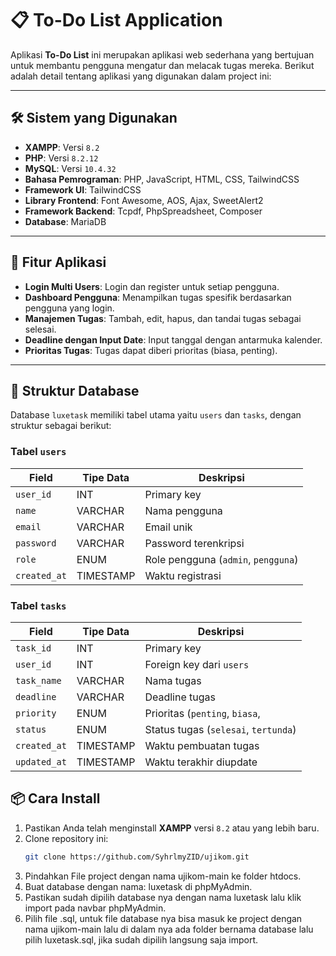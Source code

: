 # 📋 To-Do List Application

Aplikasi **To-Do List** ini merupakan aplikasi web sederhana yang bertujuan untuk membantu pengguna mengatur dan melacak tugas mereka. Berikut adalah detail tentang aplikasi yang digunakan dalam project ini:

---

## 🛠️ Sistem yang Digunakan

- **XAMPP**: Versi `8.2`  
- **PHP**: Versi `8.2.12`  
- **MySQL**: Versi `10.4.32`  
- **Bahasa Pemrograman**: PHP, JavaScript, HTML, CSS, TailwindCSS  
- **Framework UI**: TailwindCSS  
- **Library Frontend**: Font Awesome, AOS, Ajax, SweetAlert2
- **Framework Backend**: Tcpdf, PhpSpreadsheet, Composer
- **Database**: MariaDB 

---

## 🚀 Fitur Aplikasi

- **Login Multi Users**: Login dan register untuk setiap pengguna.  
- **Dashboard Pengguna**: Menampilkan tugas spesifik berdasarkan pengguna yang login.  
- **Manajemen Tugas**: Tambah, edit, hapus, dan tandai tugas sebagai selesai.  
- **Deadline dengan Input Date**: Input tanggal dengan antarmuka kalender.  
- **Prioritas Tugas**: Tugas dapat diberi prioritas (biasa, penting).  

---

## 📂 Struktur Database
Database `luxetask` memiliki tabel utama yaitu `users` dan `tasks`, dengan struktur sebagai berikut:

### Tabel `users`
| Field       | Tipe Data | Deskripsi                		 |
|-------------|------------|-------------------------------------|
| `user_id`   | INT        | Primary key               		 |
| `name`      | VARCHAR    | Nama pengguna             		 |
| `email`     | VARCHAR    | Email unik                	 	 |
| `password`  | VARCHAR    | Password terenkripsi      	 	 |
| `role`      | ENUM       | Role pengguna (`admin`, `pengguna`) |
| `created_at`| TIMESTAMP  | Waktu registrasi          		 |

### Tabel `tasks`
| Field        | Tipe Data | Deskripsi                                  |
|--------------|------------|-------------------------------------------|
| `task_id`    | INT        | Primary key               		|
| `user_id`    | INT        | Foreign key dari `users`  		|
| `task_name`  | VARCHAR    | Nama tugas                		|
| `deadline`   | VARCHAR    | Deadline tugas            		|
| `priority`   | ENUM       | Prioritas (`penting`, `biasa`, |
| `status`     | ENUM       | Status tugas (`selesai`, `tertunda`) 	|
| `created_at` | TIMESTAMP  | Waktu pembuatan tugas     		|
| `updated_at` | TIMESTAMP  | Waktu terakhir diupdate   		|

## 📦 Cara Install
1. Pastikan Anda telah menginstall **XAMPP** versi `8.2` atau yang lebih baru.  
2. Clone repository ini:  
   ```bash
   git clone https://github.com/SyhrlmyZID/ujikom.git
3. Pindahkan File project dengan nama ujikom-main ke folder htdocs.
4. Buat database dengan nama: luxetask di phpMyAdmin.
6. Pastikan sudah dipilih database nya dengan nama luxetask lalu klik import pada navbar phpMyAdmin.
7. Pilih file .sql, untuk file database nya bisa masuk ke project dengan nama ujikom-main lalu di dalam nya ada folder bernama database lalu pilih luxetask.sql, jika sudah dipilih langsung saja import.
